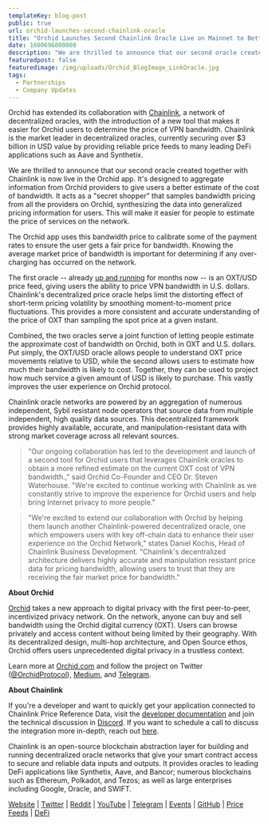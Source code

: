 ```yaml
---
templateKey: blog-post
public: true
url: orchid-launches-second-chainlink-oracle
title: "Orchid Launches Second Chainlink Oracle Live on Mainnet to Better Determine Network Pricing"
date: 1600696800000
description: "We are thrilled to announce that our second oracle created together with Chainlink is now live in the Orchid app. It's designed to aggregate information from Orchid providers to give users a better estimate of the cost of bandwidth."
featuredpost: false
featuredimage: /img/uploads/Orchid_BlogImage_LinkOracle.jpg
tags:
  - Partnerships
  - Company Updates
---
```

Orchid has extended its collaboration with [Chainlink](http://chain.link), a network of decentralized oracles, with the introduction of a new tool that makes it easier for Orchid users to determine the price of VPN bandwidth. Chainlink is the market leader in decentralized oracles, currently securing over $3 billion in USD value by providing reliable price feeds to many leading DeFi applications such as Aave and Synthetix.

We are thrilled to announce that our second oracle created together with Chainlink is now live in the Orchid app. It's designed to aggregate information from Orchid providers to give users a better estimate of the cost of bandwidth. It acts as a "secret shopper" that samples bandwidth pricing from all the providers on Orchid, synthesizing the data into generalized pricing information for users. This will make it easier for people to estimate the price of services on the network.

The Orchid app uses this bandwidth price to calibrate some of the payment rates to ensure the user gets a fair price for bandwidth. Knowing the average market price of bandwidth is important for determining if any over-charging has occurred on the network.

The first oracle -- already [up and running](https://feeds.chain.link/) for months now -- is an OXT/USD price feed, giving users the ability to price VPN bandwidth in U.S. dollars. Chainlink's decentralized price oracle helps limit the distorting effect of short-term pricing volatility by smoothing moment-to-moment price fluctuations. This provides a more consistent and accurate understanding of the price of OXT than sampling the spot price at a given instant.

Combined, the two oracles serve a joint function of letting people estimate the approximate cost of bandwidth on Orchid, both in OXT and U.S. dollars. Put simply, the OXT/USD oracle allows people to understand OXT price movements relative to USD, while the second allows users to estimate how much their bandwidth is likely to cost. Together, they can be used to project how much service a given amount of USD is likely to purchase. This vastly improves the user experience on Orchid protocol.

Chainlink oracle networks are powered by an aggregation of numerous independent, Sybil resistant node operators that source data from multiple independent, high quality data sources. This decentralized framework provides highly available, accurate, and manipulation-resistant data with strong market coverage across all relevant sources.

> "Our ongoing collaboration has led to the development and launch of a second tool for Orchid users that leverages Chainlink oracles to obtain a more refined estimate on the current OXT cost of VPN bandwidth.," said Orchid Co-Founder and CEO Dr. Steven Waterhouse. "We're excited to continue working with Chainlink as we constantly strive to improve the experience for Orchid users and help bring Internet privacy to more people."

> "We're excited to extend our collaboration with Orchid by helping them launch another Chainlink-powered decentralized oracle, one which empowers users with key off-chain data to enhance their user experience on the Orchid Network," states Daniel Kochis, Head of Chainlink Business Development. "Chainlink's decentralized architecture delivers highly accurate and manipulation resistant price data for pricing bandwidth, allowing users to trust that they are receiving the fair market price for bandwidth."

**About Orchid**

[Orchid](http://orchid.com) takes a new approach to digital privacy with the first peer-to-peer, incentivized privacy network. On the network, anyone can buy and sell bandwidth using the Orchid digital currency (OXT). Users can browse privately and access content without being limited by their geography. With its decentralized design, multi-hop architecture, and Open Source ethos, Orchid offers users unprecedented digital privacy in a trustless context.

Learn more at [Orchid.com](https://www.orchid.com/) and follow the project on Twitter ([@OrchidProtocol](https://twitter.com/orchidprotocol?lang=en)), [Medium](https://medium.com/orchid-labs), and [Telegram](https://www.t.me/OrchidOfficial).

**About Chainlink**

If you're a developer and want to quickly get your application connected to Chainlink Price Reference Data, visit the [developer documentation](https://docs.chain.link) and join the technical discussion in [Discord](https://discordapp.com/invite/aSK4zew). If you want to schedule a call to discuss the integration more in-depth, reach out [here](https://chainlink.typeform.com/to/gEwrPO).

Chainlink is an open-source blockchain abstraction layer for building and running decentralized oracle networks that give your smart contract access to secure and reliable data inputs and outputs. It provides oracles to leading DeFi applications like Synthetix, Aave, and Bancor; numerous blockchains such as Ethereum, Polkadot, and Tezos; as well as large enterprises including Google, Oracle, and SWIFT.

[Website](https://chain.link) | [Twitter](https://twitter.com/chainlink) | [Reddit](https://www.reddit.com/r/Chainlink/) | [YouTube](https://www.youtube.com/channel/UCnjkrlqaWEBSnKZQ71gdyFA) | [Telegram](https://t.me/chainlinkofficial) | [Events](https://blog.chain.link/tag/events/) | [GitHub](https://github.com/smartcontractkit/chainlink) | [Price Feeds](https://feeds.chain.link/) | [DeFi](https://defi.chain.link/)